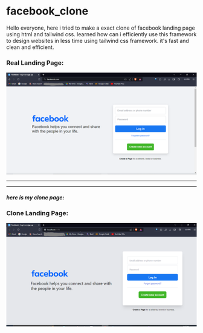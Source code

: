 # facebook_clone
Hello everyone, here i tried to make a exact clone of facebook landing page using html and tailwind css.
learned how can i efficiently use this framework to design websites in less time using tailwind css framework. 
it's fast and clean and efficient. 

<h3>Real Landing Page: </h3>
<img src="real.png"/>

<hr>
<hr>

<h5>here is my clone page: </h5>
<h3>Clone Landing Page: </h3>
<img src="clone.png"/>

